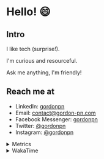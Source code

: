 # Hello! 😄

## Intro

I like tech (surprise!).

I'm curious and resourceful.

Ask me anything, I'm friendly!

## Reach me at

- LinkedIn: [gordonpn](https://www.linkedin.com/in/gordonpn/)
- Email: [contact@gordon-pn.com](mailto:contact@gordon-pn.com)
- Facebook Messenger: [gordonpn](https://www.messenger.com/t/Gordonpn)
- Twitter: [@gordonpn](https://twitter.com/Gordonpn)
- Instagram: [@gordonpn](https://www.instagram.com/gordonpn/)

<details>
  <summary>Metrics</summary>

  <img align="center" src="https://github.com/gordonpn/gordonpn/blob/master/github-metrics.svg" alt="GitHub Metrics">

</details>

<details>
  <summary>WakaTime</summary>

  <!--START_SECTION:waka-->
📊 **This Week I Spent My Time On** 

```text
💬 Programming Languages: 
Java                     8 hrs 48 mins       ██████████████████████░░░   88.57 % 
Brazil Dependency Config 40 mins             ██░░░░░░░░░░░░░░░░░░░░░░░   06.78 % 
XML                      12 mins             █░░░░░░░░░░░░░░░░░░░░░░░░   02.12 % 
Makefile                 6 mins              ░░░░░░░░░░░░░░░░░░░░░░░░░   01.16 % 
Prettier File            3 mins              ░░░░░░░░░░░░░░░░░░░░░░░░░   00.54 % 

🔥 Editors: 
Intellijidea             9 hrs 56 mins       █████████████████████████   100.00 % 
```


 Last Updated on 08/02/2024 16:20:34 UTC
<!--END_SECTION:waka-->
</details>
